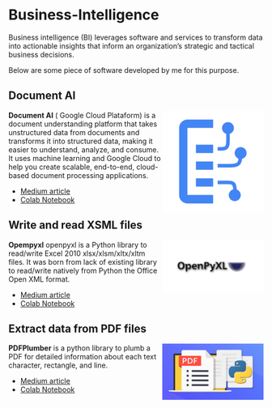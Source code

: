 # Business-Intelligence

Business intelligence (BI) leverages software and services to transform data into actionable insights that inform an organization’s strategic and tactical business decisions. 

Below are some piece of software developed by me for this purpose.


## Document AI

<img align="right" src="images/documentai-logo.svg" width="200">

**Document AI** ( Google Cloud Plataform) is a document understanding platform that takes unstructured data from documents and transforms it into structured data, making it easier to understand, analyze, and consume. It uses machine learning and Google Cloud to help you create scalable, end-to-end, cloud-based document processing applications. 

* [Medium article](https://medium.com/@pierrebomfim/como-extrair-dados-de-um-documento-com-o-google-document-ai-fba3eaf8f65f)
* [Colab Notebook](https://colab.research.google.com/drive/1AYelssPzeytUQHM9b04oA9qSRBWzpYCw?usp=sharing)




## Write and read XSML files

<img align="right" src="images/open.png" width="200">

**Opempyxl** openpyxl is a Python library to read/write Excel 2010 xlsx/xlsm/xltx/xltm files. It was born from lack of existing library to read/write natively from Python the Office Open XML format.

* [Medium article]('')
* [Colab Notebook](https://colab.research.google.com/drive/1qqeZuqvC559jvvrLNZDhrUVHG-a2JXwk?usp=sharing)



## Extract data from PDF files

<img align="right" src="images/pdfplumber.jpeg" width="200">

**PDFPlumber** is a python library to plumb a PDF for detailed information about each text character, rectangle, and line.

* [Medium article](https://medium.com/@pierrebomfim/the-easiest-way-to-extract-data-from-a-pdf-file-using-python-b67d301a4499)
* [Colab Notebook](https://colab.research.google.com/drive/1qDH9912u6c9WRaDhtAux6QSF2-VxMVxP?usp=sharing)

